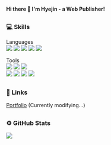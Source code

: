 #### Hi there 👋 I'm Hyejin - a Web Publisher!

##

### 💻 Skills

Languages     
<img src="http://img.shields.io/badge/HTML5-E34F26?style=flat-square&logo=HTML5&logoColor=white"/>
<img src="http://img.shields.io/badge/CSS3-1572B6?style=flat-square&logo=CSS3&logoColor=white"/>
<img src="http://img.shields.io/badge/JAVASCRIPT-F7DF1E?style=flat-square&logo=JAVASCRIPT&logoColor=black"/>
<img src="http://img.shields.io/badge/REACT-61DAFB?style=flat-square&logo=REACT&logoColor=black"/>
<img src="http://img.shields.io/badge/SASS-CC6699?style=flat-square&logo=SASS&logoColor=white"/>

Tools    
<img src="http://img.shields.io/badge/GIT-F05032?style=flat-square&logo=GIT&logoColor=white"/>
<img src="http://img.shields.io/badge/GITHUB-181717?style=flat-square&logo=GITHUB&logoColor=white"/>
<img src="http://img.shields.io/badge/FIGMA-F24E1E?style=flat-square&logo=FIGMA&logoColor=white"/>     
<img src="http://img.shields.io/badge/ADOBE PHOTOSHOP-31A8FF?style=flat-square&logo=ADOBE PHOTOSHOP&logoColor=white"/>
<img src="http://img.shields.io/badge/ADOBE ILLUSTRATOR-FF9A00?style=flat-square&logo=ADOBE ILLUSTRATOR&logoColor=white"/>
<img src="http://img.shields.io/badge/ADOBE PREMIERE PRO-9999FF?style=flat-square&logo=ADOBE PREMIERE PRO&logoColor=white"/>
<img src="http://img.shields.io/badge/ADOBE AFTER EFFECTS-9999FF?style=flat-square&logo=ADOBE AFTER EFFECTS&logoColor=white"/>

##

### 📌 Links    
[Portfolio](https://alynxlee.github.io/2023portfolio/, "portfolio link") (Currently modifying...)

##

### ⚙️ GitHub Stats    
<img src="https://github-readme-stats.vercel.app/api/top-langs/?username=alynxlee&layout=compact"/>










<!--
**alynxlee/alynxlee** is a ✨ _special_ ✨ repository because its `README.md` (this file) appears on your GitHub profile.

Here are some ideas to get you started:

- 🔭 I’m currently working on ...
- 🌱 I’m currently learning ...
- 👯 I’m looking to collaborate on ...
- 🤔 I’m looking for help with ...
- 💬 Ask me about ...
- 📫 How to reach me: ...
- 😄 Pronouns: ...
- ⚡ Fun fact: ...
-->
